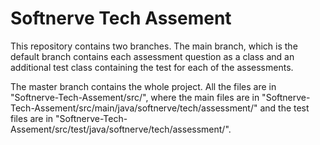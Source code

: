 # Softnerve Tech Assement

This repository contains two branches. The main branch, which is the default branch contains each assessment question as a class and an additional test class containing the test for each of the assessments. 

The master branch contains the whole project. All the files are in "Softnerve-Tech-Assement/src/", where the main files are in "Softnerve-Tech-Assement/src/main/java/softnerve/tech/assessment/" and the test files are in "Softnerve-Tech-Assement/src/test/java/softnerve/tech/assessment/".
